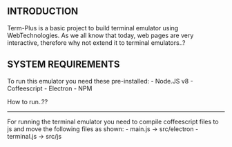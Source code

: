 INTRODUCTION
--------------

Term-Plus is a basic project to build terminal emulator using WebTechnologies. As we all know that
today, web pages are very interactive, therefore why not extend it to terminal emulators..?

SYSTEM REQUIREMENTS
-------------------

To run this emulator you need these pre-installed:
	- Node.JS v8
	- Coffeescript
	- Electron
	- NPM

How to run..??
_____________

For running the terminal emulator you need to compile coffeescript files to js
and move the following files as shown:
	- main.js -> src/electron
	- terminal.js -> src/js
